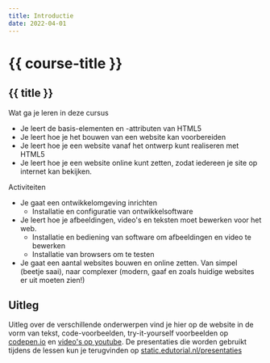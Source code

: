 ```yaml
---
title: Introductie
date: 2022-04-01
---
```


# {{ course-title }}

## {{ title }}

Wat ga je leren in deze cursus
* Je leert de basis-elementen en -attributen van HTML5
* Je leert hoe je het bouwen van een website kan voorbereiden
* Je leert hoe je een website vanaf het ontwerp kunt realiseren met HTML5
* Je leert hoe je een website online kunt zetten, zodat iedereen je site op internet kan bekijken.

Activiteiten
* Je gaat een ontwikkelomgeving inrichten
    * Installatie en configuratie van ontwikkelsoftware
* Je leert hoe je afbeeldingen, video's en teksten moet bewerken voor het web.
    * Installatie en bediening van software om afbeeldingen en video te bewerken
    * Installatie van browsers om te testen
* Je gaat een aantal websites bouwen en online zetten. Van simpel (beetje saai), naar complexer (modern, gaaf en zoals huidige websites er uit moeten zien!)

## Uitleg  
Uitleg over de verschillende onderwerpen vind je hier op de website in de vorm van tekst, code-voorbeelden, try-it-yourself voorbeelden op [codepen.io](https://codepen.io/janjaapsiewers) en [video's op youtube](https://www.youtube.com/channel/UCl_OgPCPnnlJoZTRTj5xcxA/featured). 
De presentaties die worden gebruikt tijdens de lessen kun je terugvinden op [static.edutorial.nl/presentaties](https://static.edutorial.nl/presentaties)
